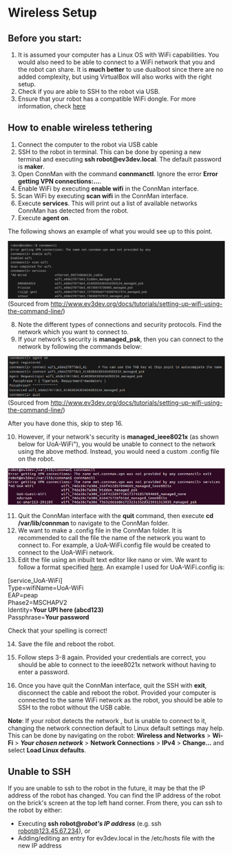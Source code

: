 # Wireless Setup

## Before you start:
1. It is assumed your computer has a Linux OS with WiFi capabilities. You would also need to be able to connect to a WiFi network that you and the robot can share. It is **much better** to use dualboot since there are no added complexity, but using VirtualBox will also works with the right setup.
2. Check if you are able to SSH to the robot via USB.
3. Ensure that your robot has a compatible WiFi dongle. For more information, check [here](https://github.com/ev3dev/ev3dev/wiki/USB-Wi-Fi-Dongles)

## How to enable wireless tethering
1. Connect the computer to the robot via USB cable
2. SSH to the robot in terminal. This can be done by opening a new terminal and executing **ssh robot<i></i>@ev3dev.local**. The default password is **maker**.
3. Open ConnMan with the command **connmanctl**. Ignore the error **Error getting VPN connections:...**.
4. Enable WiFi by executing **enable wifi** in the ConnMan interface.
5. Scan WiFi by executing **scan wifi** in the ConnMan interface.
6. Execute **services**. This will print out a list of available networks ConnMan has detected from the robot.
7. Execute **agent on**.

The following shows an example of what you would see up to this point.

![Steps 3-7](connman1.png)
(Sourced from http://www.ev3dev.org/docs/tutorials/setting-up-wifi-using-the-command-line/)

8. Note the different types of connections and security protocols. Find the network which you want to connect to.
9. If your network's security is **managed_psk**, then you can connect to the network by following the commands below:

![Managed PSK](connman2.png)
(Sourced from http://www.ev3dev.org/docs/tutorials/setting-up-wifi-using-the-command-line/)

After you have done this, skip to step 16.

10. However, if your network's security is **managed_ieee8021x** (as shown below for UoA-WiFi"), you would be unable to connect to the network using the above method. Instead, you would need a custom .config file on the robot.

![IEEE8021x](connman3.png)
    
11. Quit the ConnMan interface with the **quit** command, then execute **cd /var/lib/connman** to navigate to the ConnMan folder.
12. We want to make a .config file in the ConnMan folder. It is recommended to call the file the name of the network you want to connect to. For example, a UoA-WiFi.config file would be created to connect to the UoA-WiFi network.
13. Edit the file using an inbuilt text editor like nano or vim. We want to follow a format specified [here](http://www.erdahl.io/2016/05/connecting-to-ieee8021x-network-with.html). An example I used for UoA-WiFi.config is:


[service_UoA-WiFi]\
Type=wifiName=UoA-WiFi\
EAP=peap\
Phase2=MSCHAPV2\
Identity=**Your UPI here (abcd123)**\
Passphrase=**Your password**


Check that your spelling is correct!

14. Save the file and reboot the robot.
15. Follow steps 3-8 again. Provided your credentials are correct, you should be able to connect to the ieee8021x network without having to enter a password.

16. Once you have quit the ConnMan interface, quit the SSH with **exit**, disconnect the cable and reboot the robot. Provided your computer is connected to the same WiFi network as the robot, you should be able to SSH to the robot without the USB cable.

**Note**: If your robot detects the network , but is unable to connect to it, changing the network connection default to Linux default settings may help. This can be done by navigating on the robot:
**Wireless and Networks** > **Wi-Fi** > _**Your chosen network**_ > **Network Connections** > **IPv4** > **Change...** and select **Load Linux defaults**.

## Unable to SSH
If you are unable to ssh to the robot in the future, it may be that the IP address of the robot has changed.
You can find the IP address of the robot on the brick's screen at the top left hand corner. From there, you can ssh to the robot by either:
* Executing **ssh robot@*robot's IP address*** (e.g. ssh robot@123.45.67.234), or
* Adding/editing an entry for ev3dev.local in the /etc/hosts file with the new IP address

